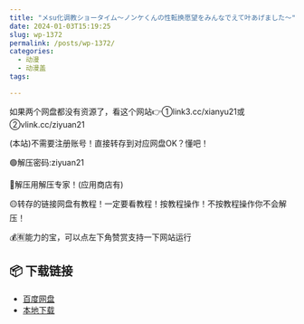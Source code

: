 ```yaml
---
title: "メsu化调教ショータイム～ノンケくんの性転换愿望をみんなでえて叶あげました～"
date: 2024-01-03T15:19:25
slug: wp-1372
permalink: /posts/wp-1372/
categories:
  - 动漫
  - 动漫盖
tags:

---
```


如果两个网盘都没有资源了，看这个网站👉①link3.cc/xianyu21或②vlink.cc/ziyuan21

(本站)不需要注册账号！直接转存到对应网盘OK？懂吧！

🟢解压密码:ziyuan21

🔵解压用解压专家！(应用商店有)

🟡转存的链接网盘有教程！一定要看教程！按教程操作！不按教程操作你不会解压！

💰🈶能力的宝，可以点左下角赞赏支持一下网站运行

## 📦 下载链接
- [百度网盘](https://blziyuan21.com/pay-download/1372?key=e1aff72f2b&down_id=0)
- [本地下载](https://blziyuan21.com/pay-download/1372?key=e1aff72f2b&down_id=1)

